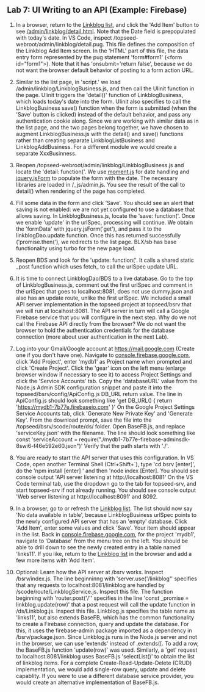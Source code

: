 ## Lab 7: UI Writing to an API (Example: Firebase)

1. In a browser, return to the <a href='http://localhost:8091/admin/linkblog/' target='_blank'>Linkblog list</a>, and click the 'Add Item' button to see <a href='http://localhost:8091/admin/linkblog/detail.html' target='_blank'>/admin/linkblog/detail.html</a>. Note that the Date field is prepopulated with today's date. In VS Code, inspect /topseed-webroot/admin/linkblog/detail.pug. This file defines the composition of the Linkblog Add Item screen. In the 'HTML' part of this file, the data entry form represented by the pug statement 'form#form1' (&lt;form id="form1"&gt;). Note that it has 'onsubmit='return false', because we do not want the browser default behavior of posting to a form action URL.

2. Similar to the  list page, in 'script.' we load /admin/linkblog/LinkblogBusiness.js, and then call the UIinit function in the page. UIinit triggers the 'detail()' function of LinkblogBusiness, which loads today's date into the form. UIinit also specifies to call the LinkblogBusiness save() function when the form is submitted (when the 'Save' button is clicked) instead of the default behavior, and pass any authentication cookie along. Since we are working with similar data as in the list page, and the two pages belong together, we have chosen to augment LinkblogBusiness.js with the detail() and save() functions rather than creating separate LinkblogListBusiness and LinkblogAddBusiness. For a different module we would create a separate XxxBusinness.

3. Reopen /topseed-webroot/admin/linkblog/LinkblogBusiness.js and locate the 'detail: function('. We use <a href='https://momentjs.com/' target='_blank'>moment.js</a> for date handling and <a href='https://github.com/corinis/jsForm' target='_blank'>jquery.jsForm</a> to populate the form with the date. The necessary libraries are loaded in /_js/admin.js. You see the result of the call to detail() when rendering of the page has completed.

4. Fill some data in the form and click 'Save'. You should see an alert that saving is not enabled: we are not yet configured to use a database that allows saving. In LinkblogBusiness.js, locate the 'save: function('. Once we enable 'update' in the urlSpec, processing will continue. We obtain the 'formData' with jquery.jsForm('get'), and pass it to the linkblogDao.update function. Once this has returned successfully ('promise.then('), we redirects to the list page. BLX/sb has base functionality using turbo for the new page load.

5. Reopen BDS and look for the 'update: function('. It calls a shared static \_post function which uses fetch\_ to call the urlSpec update URL. 

6. It is time to connect LinkblogDao/BDS to a live database. Go to the top of LinkblogBusiness.js, comment out the first urlSpec and comment in the urlSpec that goes to localhost:8081, does not use dummy.json and also has an update route, unlike the first urlSpec. We included a small API server implementation in the topseed project at topseed/bsrv that we will run at localhost:8081. The API server in turn will call a Google Firebase service that you will configure in the next step. Why do we not call the Firebase API directly from the browser? We do not want the browser to hold the authentication credentials for the database connection (more about user authentication in the next Lab).

7. Log into your Gmail/Google account at https://mail.google.com (Create one if you don't have one). Navigate to <a href='https://console.firebase.google.com/' target='_blank'>console.firebase.google.com</a>, click 'Add Project', enter 'mydb1' as Project name when prompted and click 'Create Project'.
Click the 'gear' icon on the left menu (enlarge browser window if necessary to see it) to access Project Settings and click the 'Service Accounts' tab. Copy the 'databaseURL' value from the Node.js Admin SDK configuration snippet and paste it into the  topseed/bsrv/config/ApiConfig.js DB\_URL return value. The line in ApiConfig.js should look something like 'get DB_URL() { return 'https://mydb1-7b77e.firebaseio.com' }' On the Google Project Settings Service Accounts tab, click 'Generate New Private Key' and 'Generate Key'. From the download prompt, save the file into the /topseed/bsrv/scode/route/ds/ folder. Open BaseFB.js, and replace 'serviceKey.json' with the filename. The line should look something like const 'serviceAccount = require("./mydb1-7b77e-firebase-adminsdk-8swi6-f46e592e60.json")' Verify that the path starts with './'.

8. You are ready to start the API server that uses this configuration. In VS Code, open another Terminal Shell (Ctrl+Shift+`), type 'cd bsrv [enter]', do the 'npm install [enter] ' and then 'node index [Enter].
You should see console output 'API server listening at http://localhost:8081'
On the VS Code terminal tab, use the dropdown go to the tab for topseed-srv, and start topseed-srv if not already running. You should see console output 'Web server listening at http://localhost:8091' and 8092.

9. In a browser, go to or refresh the <a href='http://localhost:8091/admin/linkblog/' target='_blank'>Linkblog list</a>. The list should now say 'No data available in table', because LinkblogBusiness urlSpec points to the newly configured API server that has an 'empty' database. Click 'Add Item', enter some values and click 'Save'. Your item should appear in the list. Back in  <a href='https://console.firebase.google.com/' target='_blank'>console.firebase.google.com</a>, for the project 'mydb1', navigate to 'Database' from the menu tree on the left. You should be able to drill down to see the newly created entry in a table named 'links11'. If you like, return to the <a href='http://localhost:8091/admin/linkblog/' target='_blank'>Linkblog list</a> in the browser and add a few more items with 'Add Item'.

10. Optional: Learn how the API server at /bsrv works. Inspect /bsrv/index.js. The line beginninng with 'server.use('/linkblog'' specifies that any requests to localhost:8081/linkblog are handled
by /scode/route/LinkblogService.js. Inspect this file. The function beginning with 'router.post('/'' specifies in the line 'const _promise = linkblog.update(row)' that a post request will call the update function in /ds/Linkblog.js. Inspect this file. Linkblog.js specifies the table name as 'links11', but also extends BaseFB, which has the common functionality to create a Firebase connection, query and update the database. For this, it uses the firebase-admin package imported as a dependency in /bsrv/package.json. Since Linkblog.js runs in the Node.js server and not in the browser, we can use 'extends' instead of .extends([. To add a row, the BaseFB.js function 'update(row)' was used. Similarly, a 'get' request to localhost:8081/linkblog uses BaseFB.js 'selectList()' to obtain the list of linkblog items. For a complete Create-Read-Update-Delete (CRUD) implementation, we would add single-row query, update and delete capablity. If you were to use a different database service provider, you would create an alternative implementation of BaseFB.js. 


